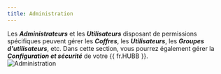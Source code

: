```yaml
---
title: Administration
---
```

Les ***Administrateurs*** et les ***Utilisateurs*** disposant de permissions spécifiques peuvent gérer les ***Coffres***, les ***Utilisateurs***, les ***Groupes d'utilisateurs***, etc. Dans cette section, vous pourrez également gérer la ***Configuration et sécurité*** de votre {{ fr.HUBB }}.  
![Administration](https://webdevolutions.azureedge.net/docs/fr/hub/Hub4023.png) 